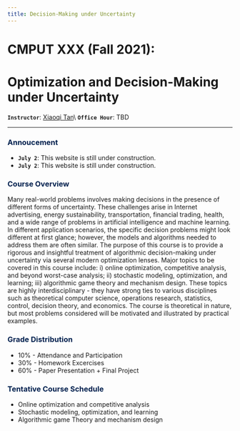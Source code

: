 ```yaml
---
title: Decision-Making under Uncertainty
---
```


>
# CMPUT XXX (Fall 2021):
# Optimization and Decision-Making under Uncertainty 

>
**`Instructor`**: [Xiaoqi Tan](/)\\
**`Office Hour`**: TBD

---


### <span style="color:#00204e"> Annoucement </span> 

- **`July 2`**: This website is still under construction.
- **`July 2`**: This website is still under construction.


### <span style="color:#00204e"> Course Overview </span> 

Many real-world problems involves making decisions in the presence of different forms of uncertainty. These challenges arise in Internet advertising, energy sustainability, transportation, financial trading, health, and a wide range of problems in artificial intelligence and machine learning. In different application scenarios, the specific decision problems might look different at first glance; however, the models and algorithms needed to address them are often similar. The purpose of this course is to provide a rigorous and insightful treatment of algorithmic decision-making under uncertainty via several modern optimization lenses. Major topics to be covered in this course include: i) online optimization, competitive analysis, and beyond worst-case analysis; ii) stochastic modeling, optimization, and learning; iii) algorithmic game theory and mechanism design. These topics are highly interdisciplinary - they have strong ties to various disciplines such as theoretical computer science, operations research, statistics, control, decision theory, and economics. The course is theoretical in nature, but most problems considered will be motivated and illustrated by practical examples.


### <span style="color:#00204e"> Grade Distribution </span> 

- 10% - Attendance and Participation  
- 30% - Homework Excercises
- 60% - Paper Presentation + Final Project               


### <span style="color:#00204e"> Tentative Course Schedule </span> 

- Online optimization and competitive analysis
- Stochastic modeling, optimization, and learning
- Algorithmic game Theory and mechanism design